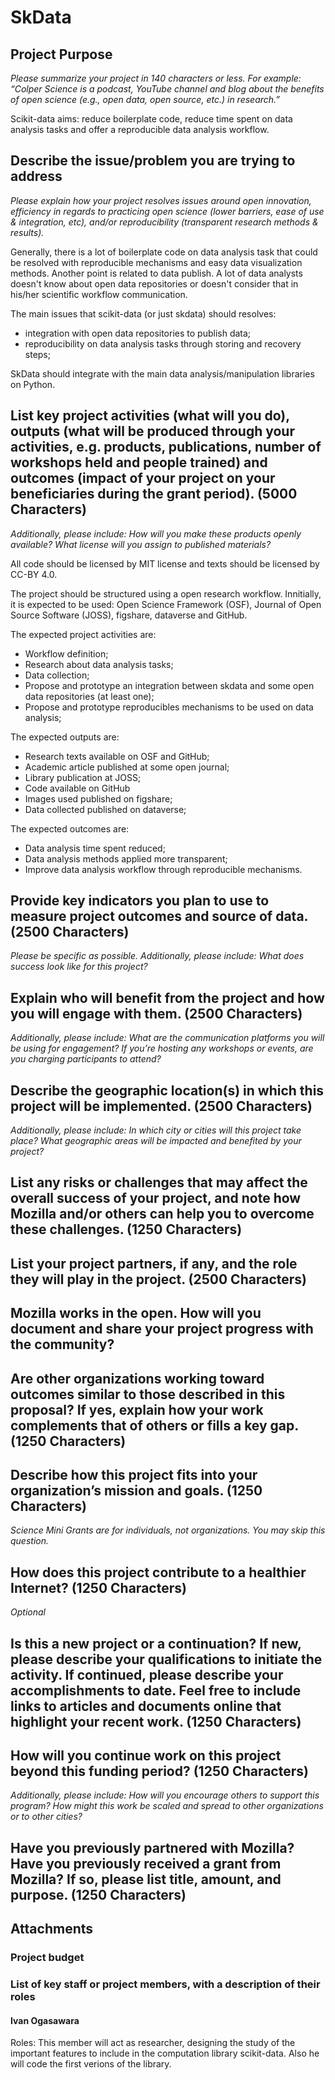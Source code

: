 # SkData

## Project Purpose

*Please summarize your project in 140 characters or less.  For example: “Colper Science is a podcast, YouTube channel and blog about the benefits of open science (e.g., open data, open source, etc.) in research.”*

Scikit-data aims: reduce boilerplate code, reduce time spent on data analysis tasks and offer a reproducible data analysis workflow.


## Describe the issue/problem you are trying to address

*Please explain how your project resolves issues around open innovation, efficiency in regards to practicing open science (lower barriers, ease of use & integration, etc), and/or reproducibility (transparent research methods & results).*

Generally, there is a lot of boilerplate code on data analysis task that could be resolved with reproducible mechanisms and easy data visualization methods. Another point is related to data publish. A lot of data analysts doesn't know about open data repositories or doesn't consider that in his/her scientific workflow communication.

The main issues that scikit-data (or just skdata) should resolves: 

* integration with open data repositories to publish data;
* reproducibility on data analysis tasks through storing and recovery steps;

SkData should integrate with the main data analysis/manipulation libraries on Python.


## List key project activities (what will you do), outputs (what will be produced through your activities, e.g. products, publications, number of workshops held and people trained) and outcomes (impact of your project on your beneficiaries during the grant period). (5000 Characters)

*Additionally, please include: How will you make these products openly available? What license will you assign to published materials?*

All code should be licensed by MIT license and texts should be licensed by CC-BY 4.0.

The project should be structured using a open research workflow. Innitially, it is expected to be used: Open Science Framework (OSF), Journal of Open Source Software (JOSS), figshare, dataverse and GitHub.

The expected project activities are:

* Workflow definition;
* Research about data analysis tasks;
* Data collection;
* Propose and prototype an integration between skdata and some open data repositories (at least one);
* Propose and prototype reproducibles mechanisms to be used on data analysis;

The expected outputs are:

* Research texts available on OSF and GitHub;
* Academic article published at some open journal;
* Library publication at JOSS;
* Code available on GitHub
* Images used published on figshare;
* Data collected published on dataverse;

The expected outcomes are:

* Data analysis time spent reduced;
* Data analysis methods applied more transparent;
* Improve data analysis workflow through reproducible mechanisms.

## Provide key indicators you plan to use to measure project outcomes and source of data. (2500 Characters) 

*Please be specific as possible. Additionally, please include: What does success look like for this project?*


## Explain who will benefit from the project and how you will engage with them. (2500 Characters) 

*Additionally, please include: What are the communication platforms you will be using for engagement? If you’re hosting any workshops or events, are you charging participants to attend?*

## Describe the geographic location(s) in which this project will be implemented. (2500 Characters)

*Additionally, please include: In which city or cities will this project take place? What geographic areas will be impacted and benefited by your project?*

## List any risks or challenges that may affect the overall success of your project, and note how Mozilla and/or others can help you to overcome these challenges. (1250 Characters)  


## List your project partners, if any, and the role they will play in the project. (2500 Characters) 


## Mozilla works in the open. How will you document and share your project progress with the community?


## Are other organizations working toward outcomes similar to those described in this proposal? If yes, explain how your work complements that of others or fills a key gap. (1250 Characters)


## Describe how this project fits into your organization’s mission and goals. (1250 Characters) 

*Science Mini Grants are for individuals, not organizations. You may skip this question.*

## How does this project contribute to a healthier Internet? (1250 Characters)

*Optional*

## Is this a new project or a continuation? If new, please describe your qualifications to initiate the activity. If continued, please describe your accomplishments to date. Feel free to include links to articles and documents online that highlight your recent work. (1250 Characters)


## How will you continue work on this project beyond this funding period? (1250 Characters)

*Additionally, please include: How will you encourage others to support this program? How might this work be scaled and spread to other organizations or to other cities?*

## Have you previously partnered with Mozilla? Have you previously received a grant from Mozilla? If so, please list title, amount, and purpose. (1250 Characters) 

## Attachments

### Project budget

### List of key staff or project members, with a description of their roles

#### Ivan Ogasawara 

Roles: This member will act as researcher, designing the study of the important features to include in the computation library scikit-data. Also he will code the first verions of the library.


